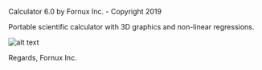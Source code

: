 Calculator 6.0 by Fornux Inc. - Copyright 2019

Portable scientific calculator with 3D graphics and non-linear regressions.

![alt text](http://philippeb8.github.io/fcalc/images/fcalc.png)


Regards,
Fornux Inc.
